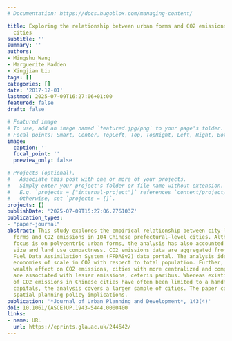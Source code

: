 ```yaml
---
# Documentation: https://docs.hugoblox.com/managing-content/

title: Exploring the relationship between urban forms and CO2 emissions in 104 Chinese
  cities
subtitle: ''
summary: ''
authors:
- Mingshu Wang
- Marguerite Madden
- Xingjian Liu
tags: []
categories: []
date: '2017-12-01'
lastmod: 2025-07-09T16:27:06+01:00
featured: false
draft: false

# Featured image
# To use, add an image named `featured.jpg/png` to your page's folder.
# Focal points: Smart, Center, TopLeft, Top, TopRight, Left, Right, BottomLeft, Bottom, BottomRight.
image:
  caption: ''
  focal_point: ''
  preview_only: false

# Projects (optional).
#   Associate this post with one or more of your projects.
#   Simply enter your project's folder or file name without extension.
#   E.g. `projects = ["internal-project"]` references `content/project/deep-learning/index.md`.
#   Otherwise, set `projects = []`.
projects: []
publishDate: '2025-07-09T15:27:06.276103Z'
publication_types:
- "paper-journal"
abstract: This study explores the empirical relationship between city-level urban
  forms and CO2 emissions in 104 Chinese prefectural-level cities. Although the analytical
  focus is on polycentric urban forms, the analysis has also accounted for population
  size and land use compactness. CO2 emissions data are aggregated from the Fossil
  Fuel Data Assimilation System (FFDASv2) data portal. The analysis identifies substantial
  economies of scale in CO2 with respect to total population. Further, despite a substantial
  wealth effect on CO2 emissions, cities with more centralized and compact urban forms
  are associated with lesser emissions, ceteris paribus. Whereas existing analyses
  of CO2 emissions in Chinese cities have often been limited to a handful of provincial
  capitals, the analysis covers a larger sample of cities. The paper concludes with
  spatial planning policy implications.
publication: '*Journal of Urban Planning and Development*, 143(4)'
doi: 10.1061/(ASCE)UP.1943-5444.0000400
links:
- name: URL
  url: https://eprints.gla.ac.uk/244642/
---
```

